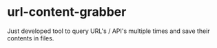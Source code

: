# url-content-grabber
 Just developed tool to query URL's / API's multiple times and save their contents in files.
